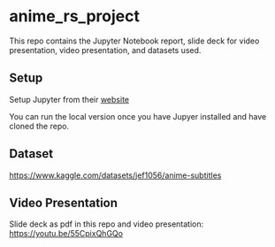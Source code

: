 # anime_rs_project
This repo contains the Jupyter Notebook report, slide deck for video presentation, video presentation, and datasets used.

## Setup
Setup Jupyter from their [website](https://jupyter.org/install)

You can run the local version once you have Jupyer installed and have cloned the repo.

## Dataset
https://www.kaggle.com/datasets/jef1056/anime-subtitles

## Video Presentation
Slide deck as pdf in this repo and video presentation: https://youtu.be/55CpixQhGQo
